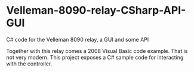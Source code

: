 # Velleman-8090-relay-CSharp-API-GUI
C# code for the Velleman 8090 relay, a GUI and some API

Together with this relay comes a 2008 Visual Basic code example. That is not very modern. This project exposes a C# sample code for interacting with the controller.
